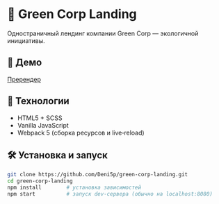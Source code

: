 # 🚀 Green Corp Landing

Одностраничный лендинг компании Green Corp — экологичной инициативы.

## 🔗 Демо

[Пререндер](https://deni5p.github.io/green-corp-landing/)  

## 🧰 Технологии

- HTML5 + SCSS
- Vanilla JavaScript
- Webpack 5 (сборка ресурсов и live‑reload)

## 🛠 Установка и запуск

```bash
git clone https://github.com/Deni5p/green-corp-landing.git
cd green-corp-landing
npm install        # установка зависимостей
npm start          # запуск dev-сервера (обычно на localhost:8080)
